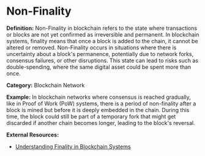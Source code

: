 # Non-Finality

**Definition:** Non-Finality in blockchain refers to the state where transactions or blocks are not yet confirmed as irreversible and permanent. In blockchain systems, finality means that once a block is added to the chain, it cannot be altered or removed. Non-Finality occurs in situations where there is uncertainty about a block's permanence, potentially due to network forks, consensus failures, or other disruptions. This state can lead to risks such as double-spending, where the same digital asset could be spent more than once.

**Category:** Blockchain Network

**Example:** In blockchain networks where consensus is reached gradually, like in Proof of Work (PoW) systems, there is a period of non-finality after a block is mined but before it is deeply embedded in the chain. During this time, the block could still be part of a temporary fork that might get discarded if another chain becomes longer, leading to the block's reversal.

**External Resources:**
- [Understanding Finality in Blockchain Systems](https://academy.consensys.net/blockchain-finality)
